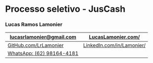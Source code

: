 # Processo seletivo - JusCash
### Lucas Ramos Lamonier
| [lucasrlamonier@gmail.com](mailto:lucasrlamonier@gmail.com) | [LucasLamonier.com/](https://www.lucaslamonier.com/) |
| ---- | ----- |
[GitHub.com/LrLamonier](https://github.com/LrLamonier/) | [LinkedIn.com/in/Lamonier/](https://www.linkedin.com/in/lamonier/) |
| [WhatsApp: (62) 98164-4181](https://wa.me/5562981644181)